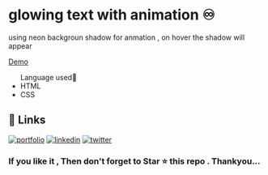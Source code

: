 <h1> glowing text with animation ♾</h1>

<p> using neon backgroun shadow for anmation , on hover the shadow will appear </p>

<a href="https://meetahaldar.github.io/glowing-text-with-animation/">Demo</a>

<ul>
  Language used🎃
  
  <li>HTML</li>
  <li>CSS</li>
  </ul>

## 🔗 Links
[![portfolio](https://img.shields.io/badge/my_portfolio-000?style=for-the-badge&logo=ko-fi&logoColor=white)](https://meeta.dns.army/)
[![linkedin](https://img.shields.io/badge/linkedin-0A66C2?style=for-the-badge&logo=linkedin&logoColor=white)](https://www.linkedin.com/in/meeta-haldar-601b41203/?locale=en_US)
[![twitter](https://img.shields.io/badge/twitter-1DA1F2?style=for-the-badge&logo=twitter&logoColor=white)](https://twitter.com/Meeta_boss)

  
  <h3> If you like it , Then don't forget to Star ⭐ this repo . Thankyou... </h3>
